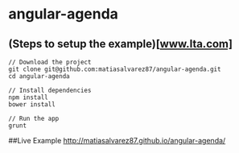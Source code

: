 angular-agenda
==============

## (Steps to setup the example)[www.lta.com]

```
// Download the project
git clone git@github.com:matiasalvarez87/angular-agenda.git
cd angular-agenda

// Install dependencies
npm install
bower install

// Run the app
grunt
```

##Live Example
http://matiasalvarez87.github.io/angular-agenda/
